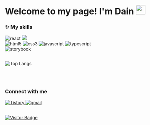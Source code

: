 <h1>Welcome to my page! I'm Dain&nbsp;<img src="https://slackmojis.com/emojis/6016-meow_coffee/download" width="30"></h1>
<h3>✨ My skills</h3>
<div>
  <img alt="react" src="https://img.shields.io/badge/-React-45b8d8?style=flat-square&logo=react&logoColor=white" />
  <img src="https://img.shields.io/badge/styled components-8A2BE2?style=flat-square&logo=styled-components&logoColor=white"/>
  <br />
  <img alt="html5" src="https://img.shields.io/badge/-HTML5-E34F26?style=flat-square&logo=html5&logoColor=white" />
  <img alt="css3" src="https://img.shields.io/badge/-CSS3-41BF47?style=flat-square&logo=css3&logoColor=white" />
  <img alt="javascript" src="https://img.shields.io/badge/JavaScript-F7DF1E?style=flat-square&logo=javascript&logoColor=black"/>
  <img alt="typescript" src="https://img.shields.io/badge/TypeScript-007ACC?style=flat-square&logo=typescript&logoColor=white" />
  <br />
  <img alt="storybook" src="https://img.shields.io/badge/Storybook-FF4785?style=flat-square&logo=Storybook&logoColor=white"/>
</div>
<br>

![Top Langs](https://github-readme-stats.vercel.app/api/top-langs/?username=feb-dain)

<br>
<br>


<h3>Connect with me</h3>
<div>
<a href="https://feb-dain.tistory.com/" target="_blank"><img alt="Tistory" src="https://img.shields.io/badge/Tistory-%2312100E.svg?&style=for-the-badge&logo=Tistory&logoColor=white" />
<a href="mailto:feb.dain@gmail.com" target="_blank"><img alt="gmail" src="https://img.shields.io/badge/-gmail-EA4335?style=for-the-badge&logo=gmail&logoColor=white" />
</div>

<br>

![Visitor Badge](https://visitor-badge.laobi.icu/badge?page_id=feb-dain.feb-dain)
